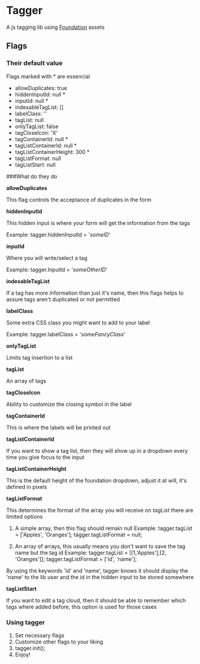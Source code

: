 # Tagger
A js tagging lib using [Foundation](foundation.zurb.com) assets

## Flags

### Their default value

Flags marked with * are essencial
- allowDuplicates: true
- hiddenInputId: null *
- inputId: null *
- indexableTagList: []
- labelClass: ''
- tagList: null
- onlyTagList: false
- tagCloseIcon: 'X'
- tagContainerId: null *
- tagListContainerId: null *
- tagListContainerHeight: 300 *
- tagListFormat: null
- tagListStart: null

###What do they do

**allowDuplicates**

This flag controls the acceptance of duplicates in the form

**hiddenInputId**

This hidden input is where your form will get the information from the tags

Example: tagger.hiddenInputId = '_someID_'

**inputId**

Where you will write/select a tag

Example: tagger.InputId = '_someOtherID_'

**indexableTagList**

If a tag has more information than just it's name, then this flags helps to assure tags aren't duplicated or not permitted

**labelClass**

Some extra CSS class you might want to add to your label

Example: tagger.labelClass = '_someFancyClass_'

**onlyTagList**

Limits tag insertion to a list

**tagList**

An array of tags

**tagCloseIcon**

Ability to customize the closing symbol in the label

**tagContainerId**

This is where the labels will be printed out

**tagListContainerId**

If you want to show a tag list, then they will show up in a dropdown every time you give focus to the input

**tagListContainerHeight**

This is the default height of the foundation dropdown, adjust it at will, it's defined in pixels

**tagListFormat**

This determines the format of the array you will receive on _tagList_ there are limited options

1. A simple array, then this flag should remain null
Example:
  tagger.tagList = ['Apples', 'Oranges'];
  tagger.tagListFormat = null;

2. An array of arrays, this usually means you don't want to save the tag name but the tag id
Example:
  tagger.tagList = [[1,'Apples'],[2, 'Oranges']];
  tagger.tagListFormat = ['id', 'name'];

By using the keywords 'id' and 'name', tagger knows it should display the 'name' to the lib user and the id in the hidden input to be stored somewhere

**tagListStart**

If you want to edit a tag cloud, then it should be able to remember which tags where added before, this option is used for those cases


### Using tagger

1. Set necessary flags
2. Customize other flags to your liking
3. tagger.init();
4. Enjoy!
